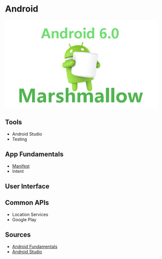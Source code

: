 # Android
![Android Marshmallow Banner](/Images/android-marshmallow.png)

## Tools
* Android Studio
* Testing

## App Fundamentals
* [Manifest](/AppFundamentals/Manifest.md)
* Intent

## User Interface

## Common APIs
* Location Services
* Google Play

## Sources
* [Android Fundamentals](http://developer.android.com/guide/components/fundamentals.html)
* [Android Studio](http://developer.android.com/tools/studio/index.html)
